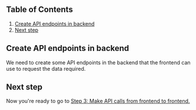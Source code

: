 ## Table of Contents
1. [Create API endpoints in backend](#create-api-endpoints-in-backend)
1. [Next step](#next-step)

## Create API endpoints in backend
We need to create some API endpoints in the backend that the frontend can use to request the data required.

## Next step
Now you're ready to go to [Step 3: Make API calls from frontend to frontend.](3-Make-API-Calls.md)